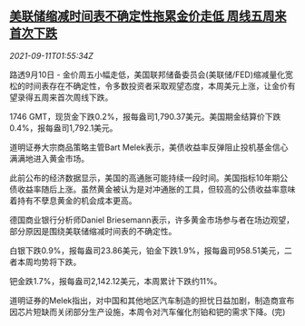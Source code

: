 <!--1631325663000-->
[美联储缩减时间表不确定性拖累金价走低 周线五周来首次下跌](https://cn.reuters.com/article/global-precious-metal-drv-0911-idCNKBS2G7014)
------

<div><i>2021-09-11T01:55:34Z</i></div><p>路透9月10日 - 金价周五小幅走低，美国联邦储备委员会(美联储/FED)缩减量化宽松的时间表存在不确定性，令多数投资者采取观望态度，本周美元上涨，让金价有望录得五周来首次周线下跌。</p><p>1746 GMT，现货金下跌0.2%，报每盎司1,790.37美元。美国期金结算价下跌0.4%，报每盎司1,792.1美元。</p><p>道明证券大宗商品策略主管Bart Melek表示，美债收益率反弹阻止投机基金信心满满地进入黄金市场。</p><p>此前公布的经济数据显示，美国的高通胀可能持续一段时间。美国指标10年期公债收益率随后上涨。虽然黄金被认为是对冲通胀的工具，但较高的公债收益率意味着持有不孽息黄金的机会成本更高。</p><p>德国商业银行分析师Daniel Briesemann表示，许多黄金市场参与者在场边观望，部分原因是围绕美联储缩减时间表的不确定性。</p><p>白银下跌0.9%，报每盎司23.86美元，铂金下跌1.9%，报每盎司958.51美元，二者本周均势将下跌。</p><p>钯金跌1.7%，报每盎司2,142.12美元，本周累计下跌约11%。</p><p>道明证券的Melek指出，对中国和其他地区汽车制造的担忧日益加剧，制造商宣布因芯片短缺而关闭部分生产设施，本周令对汽车催化剂铂和钯的需求下降。(完)</p>
